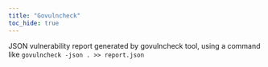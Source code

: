 ```yaml
---
title: "Govulncheck"
toc_hide: true
---
```

JSON vulnerability report generated by govulncheck tool, using a command like `govulncheck -json . >> report.json`